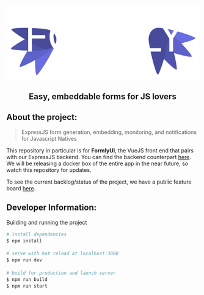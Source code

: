 <p align='center' style="background-color: #222222">
<img src='./\_readme/assets/logo.png' align='center'></img>
</p>

<h2 align='center'>
  Easy, embeddable forms for JS lovers
</h2>

## About the project:

> ExpressJS form generation, embedding, monitoring, and notifications for Javascript Natives

This repository in particular is for **FormlyUI**, the VueJS front end that pairs with our ExpressJS backend. You can find the backend counterpart [here](). We will be releasing a docker box of the entire app in the near future, so watch this repository for updates.

To see the current backlog/status of the project, we have a public feature board [here](https://trello.com/b/s4Rkd2lQ).


## Developer Information:
Building and running the project

``` bash
# install dependencies
$ npm install

# serve with hot reload at localhost:3000
$ npm run dev

# build for production and launch server
$ npm run build
$ npm run start
```
